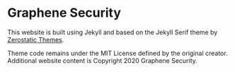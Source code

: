 # Graphene Security

This website is built using Jekyll and based on the Jekyll Serif theme by [Zerostatic Themes](https://www.zerostatic.io).

Theme code remains under the MIT License defined by the original creator. Additional website content is Copyright 2020 Graphene Security.
